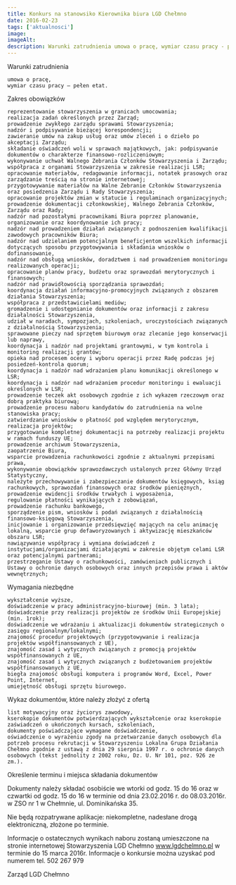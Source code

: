 ```yaml
---
title: Konkurs na stanowsiko Kierownika biura LGD Chełmno
date: 2016-02-23
tags: ['aktualnosci']
image:
imageAlt:
description: Warunki zatrudnienia umowa o pracę, wymiar czasu pracy - pełen etat. Zakres obowiązków reprezentowanie stowarzyczenia w granicach umocowania; realizaca zadań określonych przez Zarząd; [...]
---
```

Warunki zatrudnienia

    umowa o pracę,
    wymiar czasu pracy – pełen etat.

Zakres obowiązków

    reprezentowanie stowarzyszenia w granicach umocowania;
    realizacja zadań określonych przez Zarząd;
    prowadzenie zwykłego zarządu sprawami Stowarzyszenia;
    nadzór i podpisywanie bieżącej korespondencji;
    zawieranie umów na zakup usług oraz umów zleceń i o dzieło po akceptacji Zarządu;
    składanie oświadczeń woli w sprawach majątkowych, jak: podpisywanie dokumentów o charakterze finansowo-rozliczeniowym;
    wykonywanie uchwał Walnego Zebrania Członków Stowarzyszenia i Zarządu;
    współpraca z organami Stowarzyszenia w zakresie realizacji LSR;
    opracowanie materiałów, redagowanie informacji, notatek prasowych oraz zarządzanie treścią na stronie internetowej;
    przygotowywanie materiałów na Walne Zebranie Członków Stowarzyszenia oraz posiedzenia Zarządu i Rady Stowarzyszenia;
    opracowanie projektów zmian w statucie i regulaminach organizacyjnych;
    prowadzenie dokumentacji członkowskiej, Walnego Zebrania Członków, Zarządu oraz Rady;
    nadzór nad pozostałymi pracownikami Biura poprzez planowanie, organizowanie oraz koordynowanie ich pracy;
    nadzór nad prowadzeniem działań związanych z podnoszeniem kwalifikacji zawodowych pracowników Biura;
    nadzór nad udzielaniem potencjalnym beneficjentom wszelkich informacji dotyczących sposobu przygotowywania i składania wniosków o dofinansowanie,
    nadzór nad obsługą wniosków, doradztwem i nad prowadzeniem monitoringu realizowanych operacji;
    opracowanie planów pracy, budżetu oraz sprawozdań merytorycznych i finansowych;
    nadzór nad prawidłowością sporządzania sprawozdań;
    koordynacja działań informacyjno-promocyjnych związanych z obszarem działania Stowarzyszenia;
    współpraca z przedstawicielami mediów;
    gromadzenie i udostępnianie dokumentów oraz informacji z zakresu działalności Stowarzyszenia,
    udział w naradach, sympozjach, szkoleniach, uroczystościach związanych z działalnością Stowarzyszenia;
    sprawowane pieczy nad sprzętem biurowym oraz zlecanie jego konserwacji lub naprawy,
    koordynacja i nadzór nad projektami grantowymi, w tym kontrola i monitoring realizacji grantów;
    opieka nad procesem oceny i wyboru operacji przez Radę podczas jej posiedzeń-kontrola quorum;
    koordynacja i nadzór nad wdrażaniem planu komunikacji określonego w LSR;
    koordynacja i nadzór nad wdrażaniem procedur monitoringu i ewaluacji określonych w LSR;
    prowadzenie teczek akt osobowych zgodnie z ich wykazem rzeczowym oraz dobrą praktyka biurową;
    prowadzenie procesu naboru kandydatów do zatrudnienia na wolne stanowiska pracy;
    zatwierdzanie wniosków o płatność pod względem merytorycznym,
    realizacja projektów;
    przygotowanie kompletnej dokumentacji na potrzeby realizacji projektu w ramach funduszy UE;
    prowadzenie archiwum Stowarzyszenia,
    zaopatrzenie Biura,
    wsparcie prowadzenia rachunkowości zgodnie z aktualnymi przepisami prawa,
    wykonywanie obowiązków sprawozdawczych ustalonych przez Główny Urząd Statystyczny,
    należyte przechowywanie i zabezpieczanie dokumentów księgowych, ksiąg rachunkowych, sprawozdań finansowych oraz środków pieniężnych,
    prowadzenie ewidencji środków trwałych i wyposażenia,
    regulowanie płatności wynikających z zobowiązań,
    prowadzenie rachunku bankowego,
    sporządzenie pism, wniosków i podań związanych z działalnością finansowo-księgową Stowarzyszenia,
    inicjowanie i organizowanie przedsięwzięć mających na celu animację lokalną, wsparcie grup defaworyzowanych i aktywizację mieszkańców obszaru LSR;
    nawiązywanie współpracy i wymiana doświadczeń z instytucjami/organizacjami działającymi w zakresie objętym celami LSR oraz potencjalnymi partnerami;
    przestrzeganie Ustawy o rachunkowości, zamówieniach publicznych i Ustawy o ochronie danych osobowych oraz innych przepisów prawa i aktów wewnętrznych;

Wymagania niezbędne

    wykształcenie wyższe,
    doświadczenie w pracy administracyjno-biurowej (min. 3 lata);
    doświadczenie przy realizacji projektów ze środków Unii Europejskiej (min. 1rok);
    doświadczenie we wdrażaniu i aktualizacji dokumentów strategicznych o zasięgu regionalnym/lokalnymi;
    znajomość procedur projektowych (przygotowywanie i realizacja projektów współfinansowanych z UE),
    znajomość zasad i wytycznych związanych z promocją projektów współfinansowanych z UE,
    znajomość zasad i wytycznych związanych z budżetowaniem projektów współfinansowanych z UE,
    biegła znajomość obsługi komputera i programów Word, Excel, Power Point, Internet,
    umiejętność obsługi sprzętu biurowego.

 Wykaz dokumentów, które należy złożyć z ofertą

    list motywacyjny oraz życiorys zawodowy,
    kserokopie dokumentów potwierdzających wykształcenie oraz kserokopie zaświadczeń o ukończonych kursach, szkoleniach,
    dokumenty poświadczające wymagane doświadczenie,
    oświadczenie o wyrażeniu zgody na przetwarzanie danych osobowych dla potrzeb procesu rekrutacji w Stowarzyszeniu Lokalna Grupa Działania Chełmno zgodnie z ustawą z dnia 29 sierpnia 1997 r. o ochronie danych osobowych (tekst jednolity z 2002 roku, Dz. U. Nr 101, poz. 926 ze zm.).


 Określenie terminu i miejsca składania dokumentów

Dokumenty należy składać osobiście we wtorki  od godz. 15 do 16 oraz w czwartki od godz. 15 do 16 w terminie od dnia 23.02.2016 r. do 08.03.2016r. w ZSO nr 1 w Chełmnie, ul. Dominikańska 35.

Nie będą rozpatrywane aplikacje: niekompletne, nadesłane drogą elektroniczną, złożone po  terminie.

Informacje o ostatecznych wynikach naboru zostaną umieszczone na stronie internetowej Stowarzyszenia LGD Chełmno www.lgdchelmno.pl  w terminie  do  15 marca 2016r. Informacje o konkursie można uzyskać pod numerem tel. 502 267 979


Zarząd LGD Chełmno